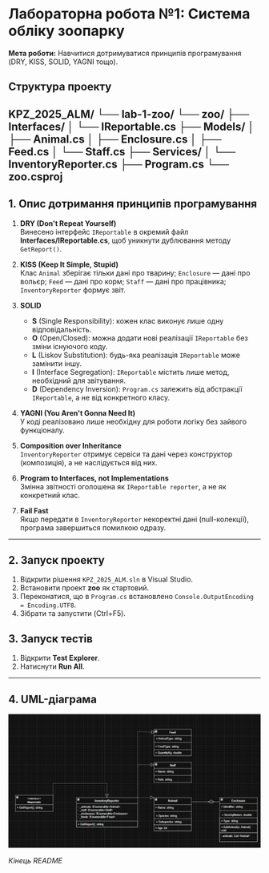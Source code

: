 # Лабораторна робота №1: Система обліку зоопарку

**Мета роботи:** Навчитися дотримуватися принципів програмування (DRY, KISS, SOLID, YAGNI тощо).

## Структура проекту

KPZ_2025_ALM/
└── lab-1-zoo/
└── zoo/
├── Interfaces/
│ └── IReportable.cs
├── Models/
│ ├── Animal.cs
│ ├── Enclosure.cs
│ ├── Feed.cs
│ └── Staff.cs
├── Services/
│ └── InventoryReporter.cs
├── Program.cs
└── zoo.csproj
---

## 1. Опис дотримання принципів програмування

1. **DRY (Don't Repeat Yourself)**  
   Винесено інтерфейс `IReportable` в окремий файл **Interfaces/IReportable.cs**, щоб уникнути дублювання методу `GetReport()`.

2. **KISS (Keep It Simple, Stupid)**  
   Клас `Animal` зберігає тільки дані про тварину; `Enclosure` — дані про вольєр; `Feed` — дані про корм; `Staff` — дані про працівника; `InventoryReporter` формує звіт.

3. **SOLID**  
   - **S** (Single Responsibility): кожен клас виконує лише одну відповідальність.  
   - **O** (Open/Closed): можна додати нові реалізації `IReportable` без зміни існуючого коду.  
   - **L** (Liskov Substitution): будь-яка реалізація `IReportable` може замінити іншу.  
   - **I** (Interface Segregation): `IReportable` містить лише метод, необхідний для звітування.  
   - **D** (Dependency Inversion): `Program.cs` залежить від абстракції `IReportable`, а не від конкретного класу.

4. **YAGNI (You Aren't Gonna Need It)**  
   У коді реалізовано лише необхідну для роботи логіку без зайвого функціоналу.

5. **Composition over Inheritance**  
   `InventoryReporter` отримує сервіси та дані через конструктор (композиція), а не наслідується від них.

6. **Program to Interfaces, not Implementations**  
   Змінна звітності оголошена як `IReportable reporter`, а не як конкретний клас.

7. **Fail Fast**  
   Якщо передати в `InventoryReporter` некоректні дані (null-колекції), програма завершиться помилкою одразу.

---

## 2. Запуск проекту
1. Відкрити рішення `KPZ_2025_ALM.sln` в Visual Studio.  
2. Встановити проект **zoo** як стартовий.  
3. Переконатися, що в `Program.cs` встановлено `Console.OutputEncoding = Encoding.UTF8`.  
4. Зібрати та запустити (Ctrl+F5).

## 3. Запуск тестів
1. Відкрити **Test Explorer**.  
2. Натиснути **Run All**.

---

## 4. UML-діаграма
![UML-діаграма](./лаб1.drawio.jpg)

*Кінець README*
